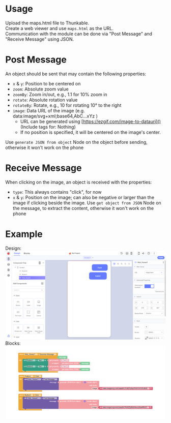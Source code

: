# Usage

Upload the maps.html file to Thunkable.  
Create a web viewer and use `maps.html` as the URL.  
Communication with the module can be done via "Post Message" and "Receive Message" using JSON.  

# Post Message

An object should be sent that may contain the following properties:
* `x` & `y`: Position to be centered on
* `zoom`: Absolute zoom value
* `zoomBy`: Zoom in/out, e.g., 1.1 for 10% zoom in
* `rotate`: Absolute rotation value
* `rotateBy`: Rotate, e.g., 10 for rotating 10° to the right
* `image`: Data URL of the image (e.g. data:image/svg+xml;base64,AbC...xYz )
	* URL can be generated using [https://ezgif.com/image-to-datauri]() (Include tags for: Nothing)
	* If no position is specified, it will be centered on the image's center.

Use `generate JSON from object` Node on the object before sending, otherwise it won't work on the phone


# Receive Message

When clicking on the image, an object is received with the properties:
* `type`: This always contains "click", for now
* `x` & `y`: Position on the image; can also be negative or larger than the image if clicking beside the image.
Use `get object from JSON` Node on the message, to extract the content, otherwise it won't work on the phone



# Example

Design:
![design.png](example/design.png)
Blocks:
![blocks.png](example/blocks.png)